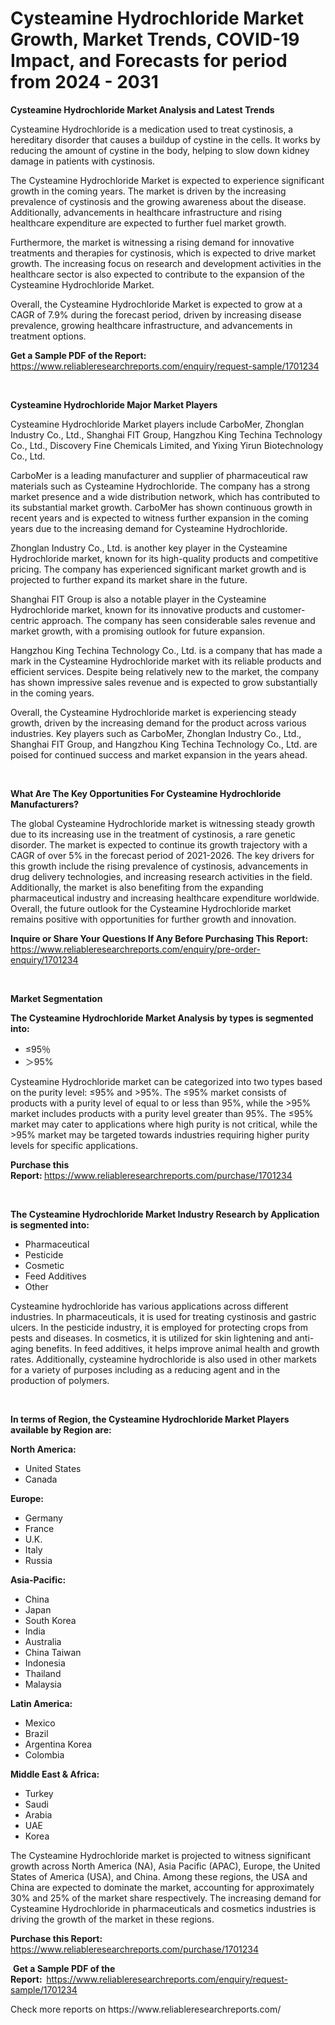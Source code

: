 <p><h1>Cysteamine Hydrochloride Market Growth, Market Trends, COVID-19 Impact, and Forecasts for period from 2024 - 2031</h1></p><p><strong>Cysteamine Hydrochloride Market Analysis and Latest Trends</strong></p>
<p><p>Cysteamine Hydrochloride is a medication used to treat cystinosis, a hereditary disorder that causes a buildup of cystine in the cells. It works by reducing the amount of cystine in the body, helping to slow down kidney damage in patients with cystinosis.</p><p>The Cysteamine Hydrochloride Market is expected to experience significant growth in the coming years. The market is driven by the increasing prevalence of cystinosis and the growing awareness about the disease. Additionally, advancements in healthcare infrastructure and rising healthcare expenditure are expected to further fuel market growth.</p><p>Furthermore, the market is witnessing a rising demand for innovative treatments and therapies for cystinosis, which is expected to drive market growth. The increasing focus on research and development activities in the healthcare sector is also expected to contribute to the expansion of the Cysteamine Hydrochloride Market.</p><p>Overall, the Cysteamine Hydrochloride Market is expected to grow at a CAGR of 7.9% during the forecast period, driven by increasing disease prevalence, growing healthcare infrastructure, and advancements in treatment options.</p></p>
<p><strong>Get a Sample PDF of the Report:&nbsp;</strong> <a href="https://www.reliableresearchreports.com/enquiry/request-sample/1701234">https://www.reliableresearchreports.com/enquiry/request-sample/1701234</a></p>
<p>&nbsp;</p>
<p><strong>Cysteamine Hydrochloride Major Market Players</strong></p>
<p><p>Cysteamine Hydrochloride Market players include CarboMer, Zhonglan Industry Co., Ltd., Shanghai FIT Group, Hangzhou King Techina Technology Co., Ltd., Discovery Fine Chemicals Limited, and Yixing Yirun Biotechnology Co., Ltd. </p><p>CarboMer is a leading manufacturer and supplier of pharmaceutical raw materials such as Cysteamine Hydrochloride. The company has a strong market presence and a wide distribution network, which has contributed to its substantial market growth. CarboMer has shown continuous growth in recent years and is expected to witness further expansion in the coming years due to the increasing demand for Cysteamine Hydrochloride.</p><p>Zhonglan Industry Co., Ltd. is another key player in the Cysteamine Hydrochloride market, known for its high-quality products and competitive pricing. The company has experienced significant market growth and is projected to further expand its market share in the future. </p><p>Shanghai FIT Group is also a notable player in the Cysteamine Hydrochloride market, known for its innovative products and customer-centric approach. The company has seen considerable sales revenue and market growth, with a promising outlook for future expansion.</p><p>Hangzhou King Techina Technology Co., Ltd. is a company that has made a mark in the Cysteamine Hydrochloride market with its reliable products and efficient services. Despite being relatively new to the market, the company has shown impressive sales revenue and is expected to grow substantially in the coming years.</p><p>Overall, the Cysteamine Hydrochloride market is experiencing steady growth, driven by the increasing demand for the product across various industries. Key players such as CarboMer, Zhonglan Industry Co., Ltd., Shanghai FIT Group, and Hangzhou King Techina Technology Co., Ltd. are poised for continued success and market expansion in the years ahead.</p></p>
<p>&nbsp;</p>
<p><strong>What Are The Key Opportunities For Cysteamine Hydrochloride Manufacturers?</strong></p>
<p><p>The global Cysteamine Hydrochloride market is witnessing steady growth due to its increasing use in the treatment of cystinosis, a rare genetic disorder. The market is expected to continue its growth trajectory with a CAGR of over 5% in the forecast period of 2021-2026. The key drivers for this growth include the rising prevalence of cystinosis, advancements in drug delivery technologies, and increasing research activities in the field. Additionally, the market is also benefiting from the expanding pharmaceutical industry and increasing healthcare expenditure worldwide. Overall, the future outlook for the Cysteamine Hydrochloride market remains positive with opportunities for further growth and innovation.</p></p>
<p><strong>Inquire or Share Your Questions If Any Before Purchasing This Report:</strong> <a href="https://www.reliableresearchreports.com/enquiry/pre-order-enquiry/1701234">https://www.reliableresearchreports.com/enquiry/pre-order-enquiry/1701234</a></p>
<p>&nbsp;</p>
<p><strong>Market Segmentation</strong></p>
<p><strong>The Cysteamine Hydrochloride Market Analysis by types is segmented into:</strong></p>
<p><ul><li>≤95％</li><li>＞95%</li></ul></p>
<p><p>Cysteamine Hydrochloride market can be categorized into two types based on the purity level: ≤95% and >95%. The ≤95% market consists of products with a purity level of equal to or less than 95%, while the >95% market includes products with a purity level greater than 95%. The ≤95% market may cater to applications where high purity is not critical, while the >95% market may be targeted towards industries requiring higher purity levels for specific applications.</p></p>
<p><strong>Purchase this Report:&nbsp;</strong><a href="https://www.reliableresearchreports.com/purchase/1701234">https://www.reliableresearchreports.com/purchase/1701234</a></p>
<p>&nbsp;</p>
<p><strong>The Cysteamine Hydrochloride Market Industry Research by Application is segmented into:</strong></p>
<p><ul><li>Pharmaceutical</li><li>Pesticide</li><li>Cosmetic</li><li>Feed Additives</li><li>Other</li></ul></p>
<p><p>Cysteamine hydrochloride has various applications across different industries. In pharmaceuticals, it is used for treating cystinosis and gastric ulcers. In the pesticide industry, it is employed for protecting crops from pests and diseases. In cosmetics, it is utilized for skin lightening and anti-aging benefits. In feed additives, it helps improve animal health and growth rates. Additionally, cysteamine hydrochloride is also used in other markets for a variety of purposes including as a reducing agent and in the production of polymers.</p></p>
<p>&nbsp;</p>
<p><strong>In terms of Region, the Cysteamine Hydrochloride Market Players available by Region are:</strong></p>
<p>
    <p> <strong> North America: </strong>
        <ul>
            <li>United States</li>
            <li>Canada</li>
        </ul>
        </p> 
    <p> <strong> Europe: </strong>
        <ul>
            <li>Germany</li>
            <li>France</li>
            <li>U.K.</li>
            <li>Italy</li>
            <li>Russia</li>
        </ul>
        </p> 
    <p> <strong> Asia-Pacific: </strong>
        <ul>
            <li>China</li>
            <li>Japan</li>
            <li>South Korea</li>
            <li>India</li>
            <li>Australia</li>
            <li>China Taiwan</li>
            <li>Indonesia</li>
            <li>Thailand</li>
            <li>Malaysia</li>
        </ul>
        </p> 
    <p> <strong> Latin America: </strong>
        <ul>
            <li>Mexico</li>
            <li>Brazil</li>
            <li>Argentina Korea</li>
            <li>Colombia</li>
        </ul>
        </p> 
    <p> <strong> Middle East & Africa: </strong>
        <ul>
            <li>Turkey</li>
            <li>Saudi</li>
            <li>Arabia</li>
            <li>UAE</li>
            <li>Korea</li>
        </ul>
    </p>
    </p>
<p><p>The Cysteamine Hydrochloride market is projected to witness significant growth across North America (NA), Asia Pacific (APAC), Europe, the United States of America (USA), and China. Among these regions, the USA and China are expected to dominate the market, accounting for approximately 30% and 25% of the market share respectively. The increasing demand for Cysteamine Hydrochloride in pharmaceuticals and cosmetics industries is driving the growth of the market in these regions.</p></p>
<p><strong>Purchase this Report: </strong><a href="https://www.reliableresearchreports.com/purchase/1701234">https://www.reliableresearchreports.com/purchase/1701234</a></p>
<p>&nbsp;<strong>Get a Sample PDF of the Report:&nbsp;&nbsp;</strong><a href="https://www.reliableresearchreports.com/enquiry/request-sample/1701234">https://www.reliableresearchreports.com/enquiry/request-sample/1701234</a></p>
<p><strong></strong></p>
<p>Check more reports on https://www.reliableresearchreports.com/</p>
